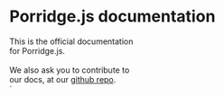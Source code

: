 # Porridge.js documentation<br />

This is the official documentation <br />
for Porridge.js. <br />
<br />
We also ask you to contribute to <br />
our docs, at our <a href='http://github.com/voltvault/porridge'>github repo</a>. <br />`